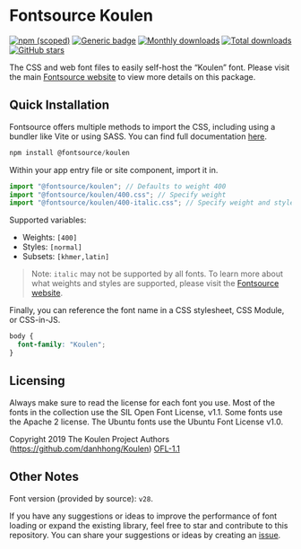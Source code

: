 # Fontsource Koulen

[![npm (scoped)](https://img.shields.io/npm/v/@fontsource/koulen?color=brightgreen)](https://www.npmjs.com/package/@fontsource/koulen) [![Generic badge](https://img.shields.io/badge/fontsource-passing-brightgreen)](https://github.com/fontsource/fontsource) [![Monthly downloads](https://badgen.net/npm/dm/@fontsource/koulen)](https://github.com/fontsource/fontsource) [![Total downloads](https://badgen.net/npm/dt/@fontsource/koulen)](https://github.com/fontsource/fontsource) [![GitHub stars](https://img.shields.io/github/stars/fontsource/fontsource.svg?style=social&label=Star)](https://github.com/fontsource/fontsource/stargazers)

The CSS and web font files to easily self-host the “Koulen” font. Please visit the main [Fontsource website](https://fontsource.org/fonts/koulen) to view more details on this package.

## Quick Installation

Fontsource offers multiple methods to import the CSS, including using a bundler like Vite or using SASS. You can find full documentation [here](https://fontsource.org/docs/getting-started/introduction).

```javascript
npm install @fontsource/koulen
```

Within your app entry file or site component, import it in.

```javascript
import "@fontsource/koulen"; // Defaults to weight 400
import "@fontsource/koulen/400.css"; // Specify weight
import "@fontsource/koulen/400-italic.css"; // Specify weight and style
```

Supported variables:
- Weights: `[400]`
- Styles: `[normal]`
- Subsets: `[khmer,latin]`

> Note: `italic` may not be supported by all fonts. To learn more about what weights and styles are supported, please visit the [Fontsource website](https://fontsource.org/fonts/koulen).

Finally, you can reference the font name in a CSS stylesheet, CSS Module, or CSS-in-JS.

```css
body {
  font-family: "Koulen";
}
```

## Licensing
Always make sure to read the license for each font you use. Most of the fonts in the collection use the SIL Open Font License, v1.1. Some fonts use the Apache 2 license. The Ubuntu fonts use the Ubuntu Font License v1.0.

Copyright 2019 The Koulen Project Authors (https://github.com/danhhong/Koulen)
[OFL-1.1](http://scripts.sil.org/OFL)

## Other Notes
Font version (provided by source): `v28`.

If you have any suggestions or ideas to improve the performance of font loading or expand the existing library, feel free to star and contribute to this repository. You can share your suggestions or ideas by creating an [issue](https://github.com/fontsource/fontsource/issues).